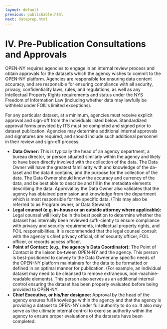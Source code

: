 ```yaml
---
layout: default
previous: publishable.html
next: dataprep.html
---
```


IV.    Pre-Publication Consultations and Approvals
=========

OPEN-NY requires agencies to engage in an internal review process and obtain approvals for the datasets which the agency wishes to commit to the OPEN-NY platform.  Agencies are responsible for ensuring data content accuracy, and are responsible for ensuring compliance with all security, privacy, confidentiality laws, rules, and regulations, as well as any Intellectual Property Rights requirements and status under the NYS Freedom of Information Law (including whether data may lawfully be withheld under FOIL's limited exceptions).

For any particular dataset, at a minimum, agencies must receive explicit approval and sign-off from the individuals listed below.  Standardized approval forms provided by ITS must be completed and signed prior to dataset publication.   Agencies may determine additional internal approvals and signatures are required, and should include such additional personnel in their review and sign-off process. 

* **Data Owner:**  This is typically the head of an agency department, a bureau director, or person situated similarly within the agency and likely to have been directly involved with the collection of the data.  The Data Owner will have the greatest familiarity with and knowledge of the da-taset and the data it contains, and the purpose for the collection of the data.  The Data Owner should know the accuracy and currency of the data, and be best able to describe and fill in the metadata elements describing the data.  Approval by the Data Owner also validates that the agency has obtained permission and knowledge from the department which is most responsible for the specific data.  (This may also be referred to as Program owner, or Data Steward)
* **Legal counsel (e.g. in-house or an outside attorney where applicable):**  Legal counsel will likely be in the best position to determine whether the dataset has internally been reviewed suffi-ciently to ensure compliance with privacy and security requirements, intellectual property rights, and FOIL responsibilities.  It is recommended that the legal counsel consult with the agency's chief privacy official, chief security officer, FOIL officer, or records access officer.  
*	**Point of Contact: (e.g., the agency's Data Coordinator):**  The Point of Contact is the liaison be-tween OPEN-NY and the agency.   This person is best-positioned to convey to the Data Owner any specific needs of the OPEN-NY platform maintainers for the data to be formatted or defined in an optimal manner for publication.  (For example, an individual dataset may need to be cleansed to remove extraneous, non-machine-readable elements).  This person also serves as an additional internal control ensuring the dataset has been properly evaluated before being provided to OPEN-NY.
* **Chief Executive, or his/her designee:**  Approval by the head of the agency ensures full knowledge within the agency and that the agency is providing a dataset to OPEN-NY under full authority to do so.  It also may serve as the ultimate internal control to exercise authority within the agency to ensure proper evaluations of the datasets have been completed.
